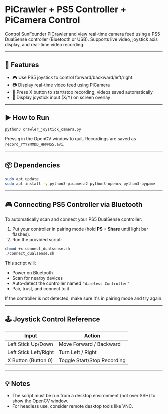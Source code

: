 # PiCrawler + PS5 Controller + PiCamera Control

Control SunFounder PiCrawler and view real-time camera feed using a PS5 DualSense controller (Bluetooth or USB). Supports live video, joystick axis display, and real-time video recording.

---

## 🔧 Features

- 🎮 Use PS5 joystick to control forward/backward/left/right
- 📷 Display real-time video feed using PiCamera
- 🔴 Press X button to start/stop recording, videos saved automatically
- 🧭 Display joystick input (X/Y) on screen overlay

---

## ▶️ How to Run

```bash
python3 crawler_joystick_camera.py
```

Press `q` in the OpenCV window to quit. Recordings are saved as `record_YYYYMMDD_HHMMSS.avi`.

---

## 📦 Dependencies

```bash
sudo apt update
sudo apt install -y python3-picamera2 python3-opencv python3-pygame

```

---

## 🎮 Connecting PS5 Controller via Bluetooth

To automatically scan and connect your PS5 DualSense controller:

1. Put your controller in pairing mode (hold **PS + Share** until light bar flashes).
2. Run the provided script:

```bash
chmod +x connect_dualsense.sh
./connect_dualsense.sh
```

This script will:

- Power on Bluetooth
- Scan for nearby devices
- Auto-detect the controller named `"Wireless Controller"`
- Pair, trust, and connect to it

If the controller is not detected, make sure it's in pairing mode and try again.

---

## 🕹 Joystick Control Reference

| Input                 | Action                      |
| --------------------- | --------------------------- |
| Left Stick Up/Down    | Move Forward / Backward     |
| Left Stick Left/Right | Turn Left / Right           |
| X Button (Button 0)   | Toggle Start/Stop Recording |

---

## 💡 Notes

- The script must be run from a desktop environment (not over SSH) to show the OpenCV window.
- For headless use, consider remote desktop tools like VNC.
